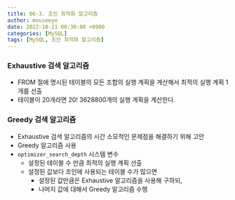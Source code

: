 ```yaml
---
title: 06-3. 조인 최적화 알고리즘
author: mouseeye
date: 2022-10-21 00:30:00 +0900
categories: [MySQL]
tags: [MySQL, 조인 최적화 알고리즘]
---
```


### Exhaustive 검색 알고리즘
- FROM 절에 명시된 테이블의 모든 조합의 실행 계획을 계산해서 최적의 실행 계획 1개를 선출
- 테이블이 20개라면 20! 3628800개의 실행 계획을 계산한다.

### Greedy 검색 알고리즘
- Exhaustive 검색 알고리즘의 시간 소모적인 문제점을 해결하기 위해 고안
- Greedy 알고리즘 사용
- `optimizer_search_depth` 시스템 변수
  - 설정된 테이블 수 만큼 최적의 실행 계획 선출
  - 설정된 값보다 조인에 사용되는 테이블 수가 많으면
    - 설정된 값만큼은 Exhaustive 알고리즘을 사용해 구하되,
    - 나머지 값에 대해서 Greedy 알고리즘 수행
